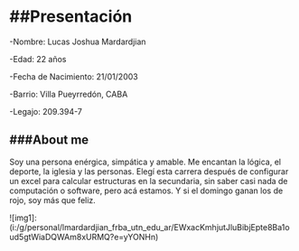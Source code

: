 ##Presentación
=
-Nombre: Lucas Joshua Mardardjian

-Edad: 22 años

-Fecha de Nacimiento: 21/01/2003

-Barrio: Villa Pueyrredón, CABA

-Legajo: 209.394-7


###About me
-
Soy una persona enérgica, simpática y amable. Me encantan la lógica, el deporte, la iglesia y las
personas. Elegí esta carrera después de configurar un excel para calcular estructuras en la secundaria,
sin saber casi nada de computación o software, pero acá estamos. Y si el domingo ganan los de rojo,
soy más que feliz.

![img1]: (i:/g/personal/lmardardjian_frba_utn_edu_ar/EWxacKmhjutJluBibjEpte8Ba1oud5gtWiaDQWAm8xURMQ?e=yYONHn) 
